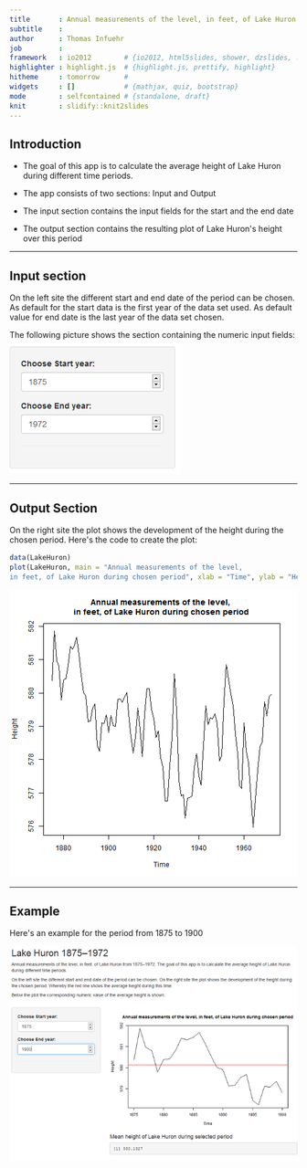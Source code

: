 ```yaml
---
title       : Annual measurements of the level, in feet, of Lake Huron 1875 to 1972
subtitle    : 
author      : Thomas Infuehr
job         : 
framework   : io2012        # {io2012, html5slides, shower, dzslides, ...}
highlighter : highlight.js  # {highlight.js, prettify, highlight}
hitheme     : tomorrow      # 
widgets     : []            # {mathjax, quiz, bootstrap}
mode        : selfcontained # {standalone, draft}
knit        : slidify::knit2slides
---
```



## Introduction



 - The goal of this app is to calculate the average height of Lake Huron during different time periods.
 
 - The app consists of two sections: Input and Output
 
 - The input section contains the input fields for the start and the end date
 
 - The output section contains the resulting plot of Lake Huron's height over this period

--- 

## Input section

  On the left site the different start and end date of the period can be chosen. As default for the start data
  is the first year of the data set used. As default value for end date is the last year of the data set chosen.
  
  The following picture shows the section containing the numeric input fields:
  ![width](left_side.png)

--- 

## Output Section
On the right site the plot shows the development of the height during the chosen period. 
Here's the code to create the plot:

```r
data(LakeHuron)
plot(LakeHuron, main = "Annual measurements of the level, 
in feet, of Lake Huron during chosen period", xlab = "Time", ylab = "Height")
```

![plot of chunk unnamed-chunk-1](assets/fig/unnamed-chunk-1-1.png)

--- 

## Example

Here's an example for the period from 1875 to 1900

![width](example.png)



